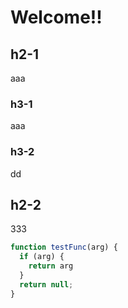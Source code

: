 # Welcome!!

## h2-1

aaa

### h3-1

aaa

### h3-2

dd

## h2-2

333

```javascript
function testFunc(arg) {
  if (arg) {
    return arg
  }
  return null;
}
```
